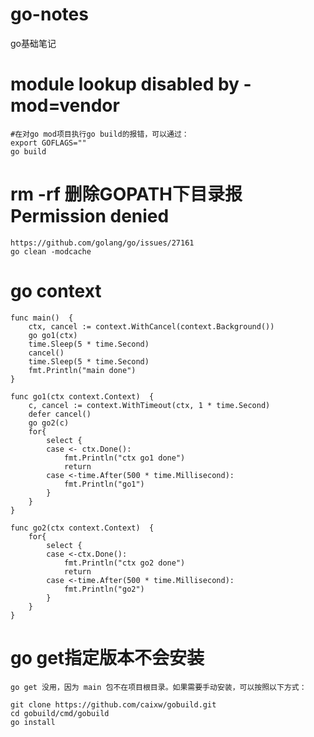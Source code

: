 # go-notes
go基础笔记

# module lookup disabled by -mod=vendor
```
#在对go mod项目执行go build的报错，可以通过：
export GOFLAGS=""
go build
```

# rm -rf 删除GOPATH下目录报Permission denied
```
https://github.com/golang/go/issues/27161
go clean -modcache
```
# go context
```
func main()  {
	ctx, cancel := context.WithCancel(context.Background())
	go go1(ctx)
	time.Sleep(5 * time.Second)
	cancel()
	time.Sleep(5 * time.Second)
	fmt.Println("main done")
}

func go1(ctx context.Context)  {
	c, cancel := context.WithTimeout(ctx, 1 * time.Second)
	defer cancel()
	go go2(c)
	for{
		select {
		case <- ctx.Done():
			fmt.Println("ctx go1 done")
			return
		case <-time.After(500 * time.Millisecond):
			fmt.Println("go1")
		}
	}
}

func go2(ctx context.Context)  {
	for{
		select {
		case <-ctx.Done():
			fmt.Println("ctx go2 done")
			return
		case <-time.After(500 * time.Millisecond):
			fmt.Println("go2")
		}
	}
}
```

# go get指定版本不会安装

```
go get 没用，因为 main 包不在项目根目录。如果需要手动安装，可以按照以下方式：

git clone https://github.com/caixw/gobuild.git
cd gobuild/cmd/gobuild
go install
```
